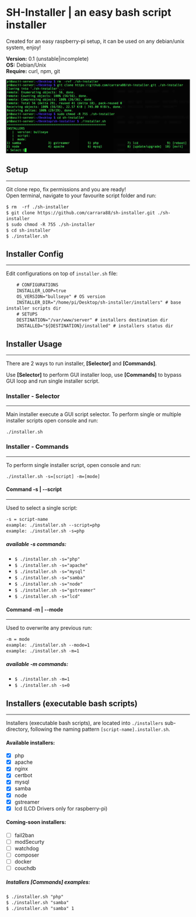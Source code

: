 # SH-Installer | an easy bash script installer 

Created for an easy raspberry-pi setup, it can be used on any debian/unix system, enjoy!

__Version:__ 0.1 (unstable|incomplete) \
__OS:__ Debian/Unix \
__Require:__ curl, npm, git

![Setup](screen.jpg)

## Setup
---
Git clone repo, fix permissions and you are ready!\
Open terminal, navigate to your favourite script folder and run:
```
$ rm  -rf ./sh-installer
$ git clone https://github.com/carrara88/sh-installer.git ./sh-installer
$ sudo chmod -R 755 ./sh-installer
$ cd sh-installer
$ ./installer.sh
```

## Installer Config
---
Edit configurations on top of `installer.sh` file:

```
    # CONFIGURATIONS
    INSTALLER_LOOP=true
    OS_VERSION="bullseye" # OS version
    INSTALLER_DIR="/home/pi/Desktop/sh-installer/installers" # base installer scripts dir
    # SETUPS
    DESTINATION="/var/www/server" # installers destination dir
    INSTALLED="${DESTINATION}/installed" # installers status dir
```

## Installer Usage
---
There are 2 ways to run installer, __[Selector]__ and __[Commands]__.

Use __[Selector]__ to perform GUI installer loop, use __[Commands]__ to bypass GUI loop and run single installer script.

### Installer - Selector
---
Main installer execute a GUI script selector. To perform single or multiple installer scripts open console and run:

```
./installer.sh
```

### Installer - Commands
---
To perform single installer script, open console and run:

```
./installer.sh -s=[script] -m=[mode]
```

#### Command -s | --script
---
Used to select a single script:
```
-s = script-name
example: ./installer.sh --script=php
example: ./installer.sh -s=php
```
##### available -s commands:
 - `$ ./installer.sh -s="php"`
 - `$ ./installer.sh -s="apache"`
 - `$ ./installer.sh -s="mysql"`
 - `$ ./installer.sh -s="samba"`
 - `$ ./installer.sh -s="node"`
 - `$ ./installer.sh -s="gstreamer"`
 - `$ ./installer.sh -s="lcd"`

#### Command -m | --mode
---
Used to overwrite any previous run:
```
-m = mode
example: ./installer.sh --mode=1
example: ./installer.sh -m=1
```
##### available -m commands:
 - `$ ./installer.sh -m=1`
 - `$ ./installer.sh -s=0`


## Installers (executable bash scripts)
---
Installers (executable bash scripts), are located into `./installers` sub-directory, following the naming pattern `[script-name].installer.sh`.

#### Available installers:

 - [x] php
 - [x] apache
 - [x] nginx
 - [x] certbot
 - [x] mysql
 - [x] samba
 - [x] node
 - [x] gstreamer
 - [x] lcd (LCD Drivers only for raspberry-pi)

#### Coming-soon installers:
 - [ ] fail2ban
 - [ ] modSecurty
 - [ ] watchdog
 - [ ] composer
 - [ ] docker
 - [ ] couchdb

##### Installers [Commands] examples:
```
$ ./installer.sh "php"
$ ./installer.sh "samba"
$ ./installer.sh "samba" 1
```